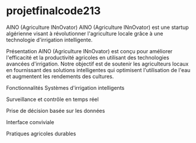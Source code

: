 # projetfinalcode213
AINO (Agriculture INnOvator)
AINO (Agriculture INnOvator) est une startup algérienne visant à révolutionner l'agriculture locale grâce à une technologie d'irrigation intelligente.


Présentation
AINO (Agriculture INnOvator) est conçu pour améliorer l'efficacité et la productivité agricoles en utilisant des technologies avancées d'irrigation. Notre objectif est de soutenir les agriculteurs locaux en fournissant des solutions intelligentes qui optimisent l'utilisation de l'eau et augmentent les rendements des cultures.

Fonctionnalités
Systèmes d'irrigation intelligents

Surveillance et contrôle en temps réel

Prise de décision basée sur les données

Interface conviviale

Pratiques agricoles durables
